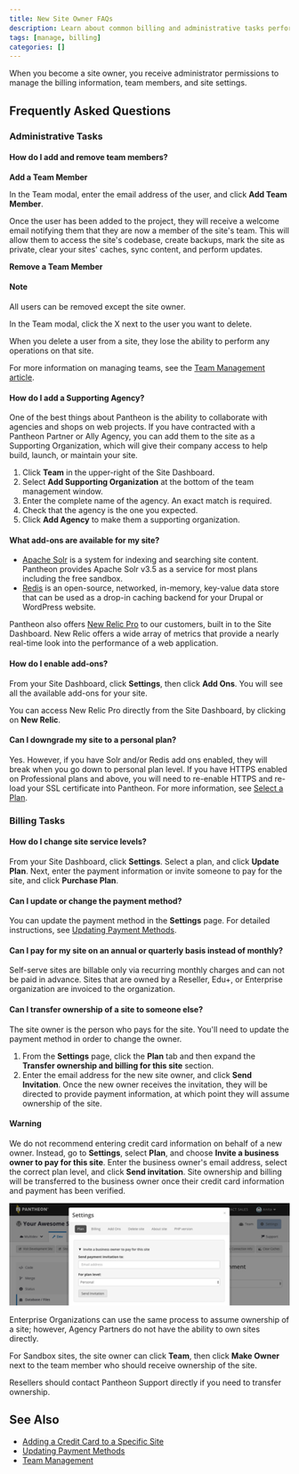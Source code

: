 ```yaml
---
title: New Site Owner FAQs
description: Learn about common billing and administrative tasks performed by a Pantheon Drupal or WordPress site owner.
tags: [manage, billing]
categories: []
---
```

When you become a site owner, you receive administrator permissions to manage the billing information, team members, and site settings.

## Frequently Asked Questions

### Administrative Tasks


#### How do I add and remove team members?

**Add a Team Member**

In the Team modal, enter the email address of the user, and click **Add Team Member**.

Once the user has been added to the project, they will receive a welcome email notifying them that they are now a member of the site's team. This will allow them to access the site's codebase, create backups, mark the site as private, clear your sites' caches, sync content, and perform updates.

**Remove a Team Member**

<div class="alert alert-info" role="alert">
<h4 class="info">Note</h4><p>All users can be removed except the site owner.</p></div>

In the Team modal, click the X next to the user you want to delete.

When you delete a user from a site, they lose the ability to perform any operations on that site.

For more information on managing teams, see the [Team Management article](/docs/team-management/).


#### How do I add a Supporting Agency?
One of the best things about Pantheon is the ability to collaborate with agencies and shops on web projects. If you have contracted with a Pantheon Partner or Ally Agency, you can add them to the site as a Supporting Organization, which will give their company access to help build, launch, or maintain your site.

1. Click **Team** in the upper-right of the Site Dashboard.
2. Select **Add Supporting Organization** at the bottom of the team management window.
3. Enter the complete name of the agency. An exact match is required.
4. Check that the agency is the one you expected.
5. Click **Add Agency** to make them a supporting organization.

#### What add-ons are available for my site?

 - [Apache Solr](/docs/solr/) is a system for indexing and searching site content. Pantheon provides Apache Solr v3.5 as a service for most plans including the free sandbox.
 - [Redis](/docs/redis/) is an open-source, networked, in-memory, key-value data store that can be used as a drop-in caching backend for your Drupal or WordPress website.


Pantheon also offers [New Relic Pro](/docs/new-relic/) to our customers, built in to the Site Dashboard. New Relic offers a wide array of metrics that provide a nearly real-time look into the performance of a web application.

#### How do I enable add-ons?
From your Site Dashboard, click **Settings**, then click **Add Ons**. You will see all the available add-ons for your site.

You can access New Relic Pro directly from the Site Dashboard, by clicking on **<span class="glyphicons glyphicons-eye-open"></span> New Relic**.


#### Can I downgrade my site to a personal plan?
Yes. However, if you have Solr and/or Redis add ons enabled, they will break when you go down to personal plan level. If you have HTTPS enabled on Professional plans and above, you will need to re-enable HTTPS and re-load your SSL certificate into Pantheon. For more information, see [Select a Plan](/docs/select-plan#upgrade-or-downgrade-plan).

### Billing Tasks


#### How do I change site service levels?
From your Site Dashboard, click **Settings**. Select a plan, and click **Update Plan**. Next, enter the payment information or invite someone to pay for the site, and click **Purchase Plan**.

#### Can I update or change the payment method?
You can update the payment method in the **Settings** page. For detailed instructions, see [Updating Payment Methods](/docs/update-payment-method/).

#### Can I pay for my site on an annual or quarterly basis instead of monthly?
Self-serve sites are billable only via recurring monthly charges and can not be paid in advance.
Sites that are owned by a Reseller, Edu+, or Enterprise organization are invoiced to the organization.

#### Can I transfer ownership of a site to someone else?

The site owner is the person who pays for the site. You'll need to update the payment method in order to change the owner.

1. From the **Settings** page, click the **Plan** tab and then expand the **Transfer ownership and billing for this site** section.
2. Enter the email address for the new site owner, and click **Send Invitation**.
Once the new owner receives the invitation, they will be directed to provide payment information, at which point they will assume ownership of the site.

<div class="alert alert-danger" role="alert">
<h4 class="info">Warning</h4>
<p>We do not recommend entering credit card information on behalf of a new owner. Instead, go to <strong>Settings</strong>, select <strong>Plan</strong>, and choose <strong>Invite a business owner to pay for this site</strong>. Enter the business owner's email address, select the correct plan level, and click <strong>Send invitation</strong>. Site ownership and billing will be transferred to the business owner once their credit card information and payment has been verified.</p></div>

 ![Invite a business owner to pay](/source/docs/assets/images/dashboard/invite-business-owner.png)


Enterprise Organizations can use the same process to assume ownership of a site; however, Agency Partners do not have the ability to own sites directly.

For Sandbox sites, the site owner can click **Team**, then click **Make Owner** next to the team member who should receive ownership of the site.

Resellers should contact Pantheon Support directly if you need to transfer ownership.


## See Also

- [Adding a Credit Card to a Specific Site](/docs/site-payments#select-a-plan-and-add-a-credit-card)
- [Updating Payment Methods](/docs/update-payment-method/)
- [Team Management](/docs/team-management/)
